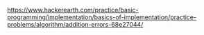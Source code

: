 https://www.hackerearth.com/practice/basic-programming/implementation/basics-of-implementation/practice-problems/algorithm/addition-errors-68e27044/
